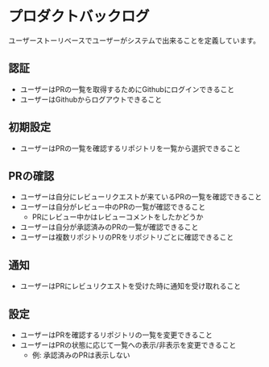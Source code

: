 # プロダクトバックログ
ユーザーストーリベースでユーザーがシステムで出来ることを定義しています。

## 認証
- ユーザーはPRの一覧を取得するためにGithubにログインできること
- ユーザーはGithubからログアウトできること

## 初期設定
- ユーザーはPRの一覧を確認するリポジトリを一覧から選択できること

## PRの確認
- ユーザーは自分にレビューリクエストが来ているPRの一覧を確認できること
- ユーザーは自分がレビュー中のPRの一覧が確認できること
    - PRにレビュー中かはレビューコメントをしたかどうか
- ユーザーは自分が承認済みのPRの一覧が確認できること
- ユーザーは複数リポジトリのPRをリポジトリごとに確認できること

## 通知
- ユーザーはPRにレビュリクエストを受けた時に通知を受け取れること

## 設定
- ユーザーはPRを確認するリポジトリの一覧を変更できること
- ユーザーはPRの状態に応じて一覧への表示/非表示を変更できること
    - 例: 承認済みのPRは表示しない
